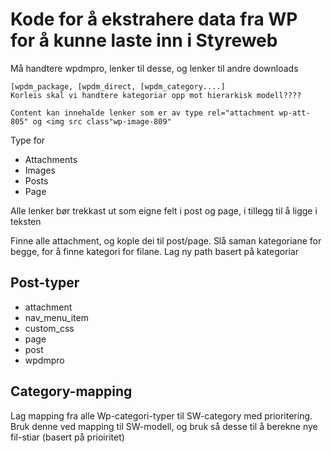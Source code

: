 # Kode for å ekstrahere data fra WP for å kunne laste inn i Styreweb

Må handtere wpdmpro, lenker til desse, og lenker til andre downloads

    [wpdm_package, [wpdm_direct, [wpdm_category....]
    Korleis skal vi handtere kategoriar opp mot hierarkisk modell????

    Content kan innehalde lenker som er av type rel="attachment wp-att-805" og <img src class"wp-image-809"

Type for 

* Attachments
* Images
* Posts
* Page

Alle lenker bør trekkast ut som eigne felt i post og page, i  tillegg til å ligge i teksten

Finne alle attachment, og kople dei til post/page. Slå saman kategoriane for begge, for å finne kategori for filane. Lag ny path basert på kategoriar



## Post-typer
* attachment
* nav_menu_item
* custom_css
* page
* post
* wpdmpro

## Category-mapping
Lag mapping fra alle Wp-categori-typer til SW-category med prioritering. Bruk denne ved mapping til SW-modell, og bruk så desse til å berekne nye fil-stiar (basert på prioiritet)